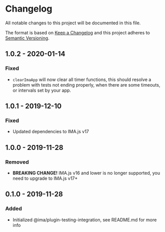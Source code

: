 # Changelog

All notable changes to this project will be documented in this file.

The format is based on [Keep a Changelog](http://keepachangelog.com/en/1.0.0/)
and this project adheres to [Semantic Versioning](http://semver.org/spec/v2.0.0.html).

## 1.0.2 - 2020-01-14
### Fixed
- `clearImaApp` will now clear all timer functions, this should resolve a problem with tests not ending properly, when there are some timeouts, or intervals set by your app.

## 1.0.1 - 2019-12-10
### Fixed
- Updated dependencies to IMA.js v17

## 1.0.0 - 2019-11-28
### Removed
- **BREAKING CHANGE!** IMA.js v16 and lower is no longer supported, you need to upgrade to IMA.js v17+

## 0.1.0 - 2019-11-28
### Added
- Initialized @ima/plugin-testing-integration, see README.md for more info
